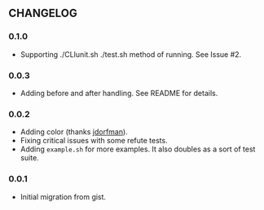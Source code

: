 ## CHANGELOG

### 0.1.0

* Supporting ./CLIunit.sh ./test.sh method of running. See Issue #2.

### 0.0.3

* Adding before and after handling. See README for details.

### 0.0.2

* Adding color (thanks [jdorfman](https://github.com/jdorfman)).
* Fixing critical issues with some refute tests.
* Adding `example.sh` for more examples. It also doubles as a sort of test suite.

### 0.0.1

* Initial migration from gist.
